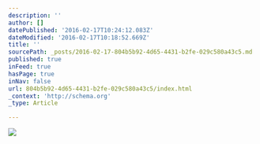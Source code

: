 ```yaml
---
description: ''
author: []
datePublished: '2016-02-17T10:24:12.083Z'
dateModified: '2016-02-17T10:18:52.669Z'
title: ''
sourcePath: _posts/2016-02-17-804b5b92-4d65-4431-b2fe-029c580a43c5.md
published: true
inFeed: true
hasPage: true
inNav: false
url: 804b5b92-4d65-4431-b2fe-029c580a43c5/index.html
_context: 'http://schema.org'
_type: Article

---
```

![](https://the-grid-user-content.s3-us-west-2.amazonaws.com/9ed56165-f632-448a-a0b4-bae5ba8caf48.jpg)